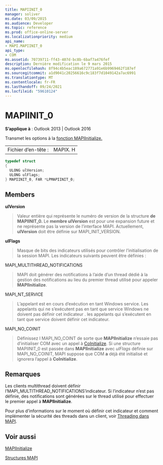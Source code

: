 ```yaml
---
title: MAPIINIT_0
manager: soliver
ms.date: 03/09/2015
ms.audience: Developer
ms.topic: reference
ms.prod: office-online-server
ms.localizationpriority: medium
api_name:
- MAPI.MAPIINIT_0
api_type:
- COM
ms.assetid: 70739711-ff43-407d-bc8b-6baf7a476fef
description: Dernière modification le 9 mars 2015
ms.openlocfilehash: 8f94c4b5eac189a672771a91e6b9969462f187ef
ms.sourcegitcommit: a1d9041c20256616c9c183f7d1049142a7ac6991
ms.translationtype: MT
ms.contentlocale: fr-FR
ms.lasthandoff: 09/24/2021
ms.locfileid: "59610124"
---
```

# <a name="mapiinit_0"></a>MAPIINIT_0

  
  
**S’applique à** : Outlook 2013 | Outlook 2016 
  
Transmet les options à la [fonction MAPIInitialize.](mapiinitialize.md) 
  
|||
|:-----|:-----|
|Fichier d’en-tête :  <br/> |MAPIX. H  <br/> |
   
```cpp
typedef struct
{
  ULONG ulVersion;
  ULONG ulFlags;
} MAPIINIT_0, FAR *LPMAPIINIT_0;

```

## <a name="members"></a>Members

 **ulVersion**
  
> Valeur entière qui représente le numéro de version de la structure **de MAPIINIT_0.** Le **membre ulVersion** est pour une expansion future et ne représente pas la version de l’interface MAPI. Actuellement, **ulVersion** doit être définie sur MAPI_INIT_VERSION. 
    
 **ulFlags**
  
> Masque de bits des indicateurs utilisés pour contrôler l’initialisation de la session MAPI. Les indicateurs suivants peuvent être définies :
    
MAPI_MULTITHREAD_NOTIFICATIONS 
  
> MAPI doit générer des notifications à l’aide d’un thread dédié à la gestion des notifications au lieu du premier thread utilisé pour appeler **MAPIInitialize**.
    
MAPI_NT_SERVICE 
  
> L’appelant est en cours d’exécution en tant Windows service. Les appelants qui ne s’exécutent pas en tant que service Windows ne doivent pas définir cet indicateur . les appelants qui s’exécutent en tant que service doivent définir cet indicateur.
    
MAPI_NO_COINIT
  
> Définissez l MAPI_NO_COINT de sorte que **MAPIInitialize** n’essaie pas d’initialiser COM avec un appel à [CoInitialize](https://msdn.microsoft.com/library/0f171cf4-87b9-43a6-97f2-80ed344fe376%28Office.15%29.aspx). Si une structure MAPIINIT_0 est passée dans **MAPIInitialize** avec _ulFlags_ définie sur MAPI_NO_COINIT, MAPI suppose que COM **a** déjà été initialisé et ignorera l’appel à **CoInitialize**.
    
## <a name="remarks"></a>Remarques

Les clients multithread doivent définir l’MAPI_MULTITHREAD_NOTIFICATIONS’indicateur. Si l’indicateur n’est pas définie, des notifications sont générées sur le thread utilisé pour effectuer le premier appel à **MAPIInitialize**. 
  
Pour plus d’informations sur le moment où définir cet indicateur et comment implémenter la sécurité des threads dans un client, voir [Threading dans MAPI](threading-in-mapi.md). 
  
## <a name="see-also"></a>Voir aussi



[MAPIInitialize](mapiinitialize.md)


[Structures MAPI](mapi-structures.md)

